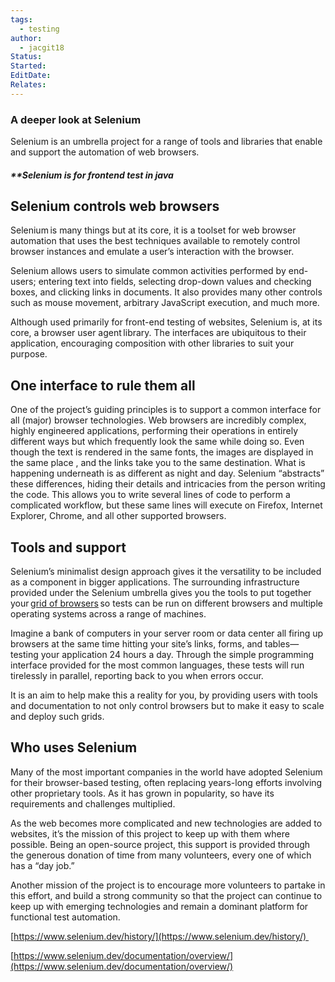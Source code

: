 ```yaml
---
tags:
  - testing
author:
  - jacgit18
Status: 
Started: 
EditDate: 
Relates:
---
```

### A deeper look at Selenium 

Selenium is an umbrella project for a range of tools and libraries that enable and support the automation of web browsers. 

##### **Selenium is for frontend test in java 

## Selenium controls web browsers 

Selenium is many things but at its core, it is a toolset for web browser automation that uses the best techniques available to remotely control browser instances and emulate a user’s interaction with the browser. 

Selenium allows users to simulate common activities performed by end-users; entering text into fields, selecting drop-down values and checking boxes, and clicking links in documents. It also provides many other controls such as mouse movement, arbitrary JavaScript execution, and much more. 

Although used primarily for front-end testing of websites, Selenium is, at its core, a browser user agent library. The interfaces are ubiquitous to their application, encouraging composition with other libraries to suit your purpose. 

## One interface to rule them all 

One of the project’s guiding principles is to support a common interface for all (major) browser technologies. Web browsers are incredibly complex, highly engineered applications, performing their operations in entirely different ways but which frequently look the same while doing so. Even though the text is rendered in the same fonts, the images are displayed in the same place , and the links take you to the same destination. What is happening underneath is as different as night and day. Selenium “abstracts” these differences, hiding their details and intricacies from the person writing the code. This allows you to write several lines of code to perform a complicated workflow, but these same lines will execute on Firefox, Internet Explorer, Chrome, and all other supported browsers. 

## Tools and support 

Selenium’s minimalist design approach gives it the versatility to be included as a component in bigger applications. The surrounding infrastructure provided under the Selenium umbrella gives you the tools to put together your [grid of browsers](https://www.selenium.dev/documentation/grid) so tests can be run on different browsers and multiple operating systems across a range of machines. 

Imagine a bank of computers in your server room or data center all firing up browsers at the same time hitting your site’s links, forms, and tables—testing your application 24 hours a day. Through the simple programming interface provided for the most common languages, these tests will run tirelessly in parallel, reporting back to you when errors occur. 

It is an aim to help make this a reality for you, by providing users with tools and documentation to not only control browsers but to make it easy to scale and deploy such grids. 

## Who uses Selenium 

Many of the most important companies in the world have adopted Selenium for their browser-based testing, often replacing years-long efforts involving other proprietary tools. As it has grown in popularity, so have its requirements and challenges multiplied. 

As the web becomes more complicated and new technologies are added to websites, it’s the mission of this project to keep up with them where possible. Being an open-source project, this support is provided through the generous donation of time from many volunteers, every one of which has a “day job.” 

Another mission of the project is to encourage more volunteers to partake in this effort, and build a strong community so that the project can continue to keep up with emerging technologies and remain a dominant platform for functional test automation. 

[https://www.selenium.dev/history/](https://www.selenium.dev/history/) 

[https://www.selenium.dev/documentation/overview/](https://www.selenium.dev/documentation/overview/)